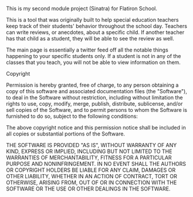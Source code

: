 This is my second module project (Sinatra) for Flatiron School.

This is a tool that was originally built to help special education teachers keep track of their students' behavior throughout the school day. Teachers can write reviews, or anecdotes, about a specific child. If another teacher has that child as a student, they will be able to see the review as well. 

The main page is essentially a twitter feed off all the notable things happening to your specific students only. If a student is not in any of the classes that you teach, you will not be able to view information on them. 



Copyright <YEAR> <COPYRIGHT HOLDER>

Permission is hereby granted, free of charge, to any person obtaining a copy of this software and associated documentation files (the "Software"), to deal in the Software without restriction, including without limitation the rights to use, copy, modify, merge, publish, distribute, sublicense, and/or sell copies of the Software, and to permit persons to whom the Software is furnished to do so, subject to the following conditions:

The above copyright notice and this permission notice shall be included in all copies or substantial portions of the Software.

THE SOFTWARE IS PROVIDED "AS IS", WITHOUT WARRANTY OF ANY KIND, EXPRESS OR IMPLIED, INCLUDING BUT NOT LIMITED TO THE WARRANTIES OF MERCHANTABILITY, FITNESS FOR A PARTICULAR PURPOSE AND NONINFRINGEMENT. IN NO EVENT SHALL THE AUTHORS OR COPYRIGHT HOLDERS BE LIABLE FOR ANY CLAIM, DAMAGES OR OTHER LIABILITY, WHETHER IN AN ACTION OF CONTRACT, TORT OR OTHERWISE, ARISING FROM, OUT OF OR IN CONNECTION WITH THE SOFTWARE OR THE USE OR OTHER DEALINGS IN THE SOFTWARE.